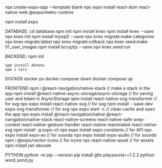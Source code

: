 npx create-expo-app --template blank
npx expo install react-dom react-native-web @expo/metro-runtime

npm install expo

DATABASE:
    cd database
    npm init
    npm install knex
    npm install knex --save
    npx knex init
    npm install mysql2 --save
    npx knex migrate:make categories
    npx knex migrate:latest
    npx knex migrate:rollback
    npx knex seed:make 01_user_images
    npm install bcryptjs --save
    npx knex seed:run

BACKEND:
    npm init

    npm install dotenv
    npm i cors

DOCKER
    docker ps
    docker compose down
    docker compose up

FRONTEND
    npm i @react-navigation/native-stack // make a stack in the app
    npm install @react-native-async-storage/async-storage // for saving user and token in AsyncStorage 
    npm install react-native-svg-transformer // for svg
    npx expo install react-native-svg // for svg
    npm install --save-dev expo-svg-transformer // for svg
    npx expo start -c // clean cache and open the app
    npx expo install @react-navigation/native @react-navigation/native-stack react-native-screens react-native-safe-area-context react-native-gesture-handler react-native-reanimated react-native-svg
    npm install -g expo-cli
    npx expo install expo-constants // for API
    npx expo install expo-av // for sounds
    npx expo install expo-audio // for sounds
    npm i @expo/vector-icons // for icons
    npx react-native-asset // for assets
    npm install jwt-decode

PYTHON
    python -m pip --version
    pip install gtts playsound==1.2.2
    python word_sond.py

<!-- "show my words"
"add word to my list"
"remove word from my list"
"practice my saved words"
"track progress for my words" -->